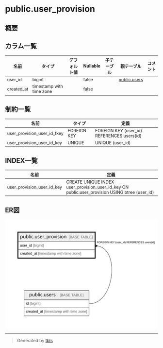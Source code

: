 # public.user_provision

## 概要

## カラム一覧

| 名前 | タイプ | デフォルト値 | Nullable | 子テーブル | 親テーブル | コメント |
| ---- | ------ | ------------ | -------- | ---------- | ---------- | -------- |
| user_id | bigint |  | false |  | [public.users](public.users.md) |  |
| created_at | timestamp with time zone |  | false |  |  |  |

## 制約一覧

| 名前 | タイプ | 定義 |
| ---- | ---- | ---------- |
| user_provision_user_id_fkey | FOREIGN KEY | FOREIGN KEY (user_id) REFERENCES users(id) |
| user_provision_user_id_key | UNIQUE | UNIQUE (user_id) |

## INDEX一覧

| 名前 | 定義 |
| ---- | ---------- |
| user_provision_user_id_key | CREATE UNIQUE INDEX user_provision_user_id_key ON public.user_provision USING btree (user_id) |

## ER図

![er](public.user_provision.svg)

---

> Generated by [tbls](https://github.com/k1LoW/tbls)
